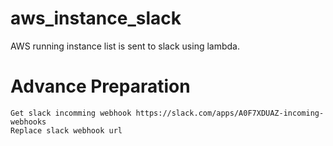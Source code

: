 # aws_instance_slack
AWS running instance list is sent to slack using lambda.

# Advance Preparation
    Get slack incomming webhook https://slack.com/apps/A0F7XDUAZ-incoming-webhooks
    Replace slack webhook url

